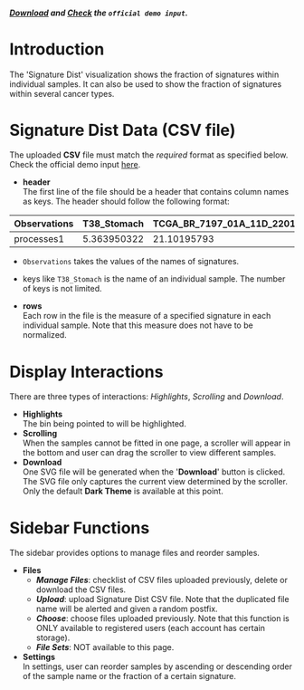##### [Download](https://raw.githubusercontent.com/Nobel-Justin/Oviz-Bio-demo/master/Mut_Signature_dist/demo_data/Mut_Signature_dist_demo.csv) and [Check](https://github.com/Nobel-Justin/Oviz-Bio-demo/blob/master/Mut_Signature_dist/demo_data/Mut_Signature_dist_demo.csv) the `official demo input`.

# Introduction
The 'Signature Dist' visualization shows the fraction of signatures within individual samples. It can also be used to show the fraction of signatures within several cancer types.

# Signature Dist Data (CSV file)
The uploaded **CSV** file must match the *required* format as specified below.<br/>
Check the official demo input [here](https://github.com/Nobel-Justin/Oviz-Bio-demo/blob/master/Mut_Signature_dist/demo_data/Mut_Signature_dist_demo.csv).

- **header**<br/>
  The first line of the file should be a header that contains column names as keys. The header should follow the following format:

| Observations |  T38_Stomach | TCGA_BR_7197_01A_11D_2201_08_Stomach | TCGA_D7_5578_01A_01D_1600_08_Stomach |
|---|---|---|---|
| processes1  | 5.363950322  | 21.10195793 | 13.46599926 |

  - `Observations` takes the values of the names of signatures.
  - keys like `T38_Stomach` is the name of an individual sample. The number of keys is not limited.

- **rows**<br/>
  Each row in the file is the measure of a specified signature in each individual sample. Note that this measure does not have to be normalized.

# Display Interactions
There are three types of interactions: *Highlights*, *Scrolling* and *Download*.

- **Highlights**<br/>
    The bin being pointed to will be highlighted.
- **Scrolling**<br/>
    When the samples cannot be fitted in one page, a scroller will appear in the bottom and user can drag the scroller to view different samples.
- **Download**<br/>
  One SVG file will be generated when the '**Download**' button is clicked. The SVG file only captures the current view determined by the scroller. Only the default **Dark Theme** is available at this point.

# Sidebar Functions
The sidebar provides options to manage files and reorder samples.

- **Files**
  - __*Manage Files*__: checklist of CSV files uploaded previously, delete or download the CSV files.
  - __*Upload*__: upload Signature Dist CSV file. Note that the duplicated file name will be alerted and given a random postfix.
  - __*Choose*__: choose files uploaded previously. Note that this function is ONLY available to registered users (each account has certain storage).
  - __*File Sets*__: NOT available to this page.
- **Settings**<br/>
  In settings, user can reorder samples by ascending or descending order of the sample name or the fraction of a certain signature.
